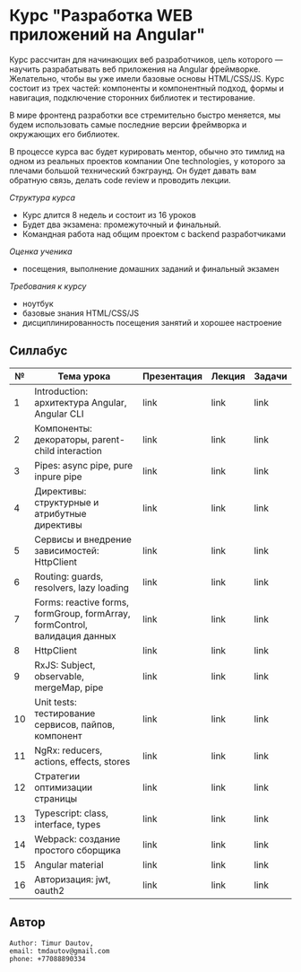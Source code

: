 # Курс "Разработка WEB приложений на Angular"

Курс расcчитан для начинающих веб разработчиков, цель которого — научить разрабатывать веб приложения на Angular фреймворке. Желательно, чтобы вы уже имели базовые основы HTML/CSS/JS. Курс состоит из трех частей: компоненты и компонентный подход, формы и навигация, подключение сторонних библиотек и тестирование.

В мире фронтенд разработки все стремительно быстро меняется, мы будем использовать самые последние версии фреймворка и окружающих его библиотек. 

В процессе курса вас будет курировать ментор, обычно это тимлид на одном из реальных проектов компании One technologies, у которого за плечами большой технический бэкграунд. Он будет давать вам обратную связь, делать code review и проводить лекции. 

*Структура курса*

- Курс длится 8 недель и состоит из 16 уроков 
- Будет два экзамена: промежуточный и финальный.
- Командная работа над общим проектом с backend разработчиками
  

*Оценка ученика*

- посещения, выполнение домашних заданий и финальный экзамен

*Требования к курсу*

- ноутбук
- базовые знания HTML/CSS/JS
- дисциплинированность посещения занятий и хорошее настроение



## Силлабус

| №    | Тема урока                                                   | Презентация | Лекция | Задачи |
| ---- | ------------------------------------------------------------ | ----------- | ------ | ------ |
| 1    | Introduction: архитектура Angular, Angular CLI               | link        | link   | link   |
| 2    | Компоненты: декораторы, parent-child interaction             | link        | link   | link   |
| 3    | Pipes: async pipe, pure inpure pipe                          | link        | link   | link   |
| 4    | Директивы: структурные и атрибутные директивы                | link        | link   | link   |
| 5    | Сервисы и внедрение зависимостей: HttpClient                 | link        | link   | link   |
| 6    | Routing: guards, resolvers, lazy loading                     | link        | link   | link   |
| 7    | Forms: reactive forms, formGroup, formArray, formControl, валидация данных | link        | link   | link   |
| 8    | HttpClient                                                   | link        | link   | link   |
| 9    | RxJS: Subject, observable, mergeMap, pipe                    | link        | link   | link   |
| 10   | Unit tests: тестирование сервисов, пайпов, компонент         | link        | link   | link   |
| 11   | NgRx: reducers, actions, effects, stores                     | link        | link   | link   |
| 12   | Стратегии оптимизации страницы                               | link        | link   | link   |
| 13   | Typescript: class, interface, types                          | link        | link   | link   |
| 14   | Webpack: создание простого сборщика                          | link        | link   | link   |
| 15   | Angular material                                             | link        | link   | link   |
| 16   | Авторизация: jwt, oauth2                                     | link        | link   | link   |




## Автор

```
Author: Timur Dautov,
email: tmdautov@gmail.com
phone: +77088890334
```

